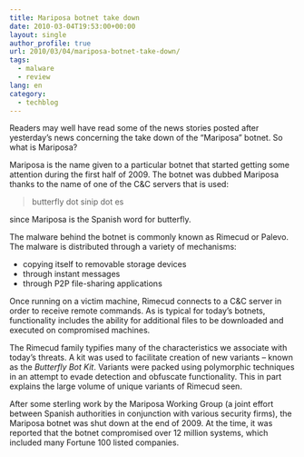 ```yaml
---
title: Mariposa botnet take down
date: 2010-03-04T19:53:00+00:00
layout: single
author_profile: true
url: 2010/03/04/mariposa-botnet-take-down/
tags:
  - malware
  - review
lang: en
category: 
  - techblog
---
```

Readers may well have read some of the news stories posted after yesterday’s news concerning the take down of the “Mariposa” botnet. So what is Mariposa?

Mariposa is the name given to a particular botnet that started getting some attention during the first half of 2009. The botnet was dubbed Mariposa thanks to the name of one of the C&C servers that is used:

> butterfly dot sinip dot es

since Mariposa is the Spanish word for butterfly.

The malware behind the botnet is commonly known as Rimecud or Palevo. The malware is distributed through a variety of mechanisms:

  * copying itself to removable storage devices
  * through instant messages
  * through P2P file-sharing applications

Once running on a victim machine, Rimecud connects to a C&C server in order to receive remote commands. As is typical for today’s botnets, functionality includes the ability for additional files to be downloaded and executed on compromised machines.

The Rimecud family typifies many of the characteristics we associate with today’s threats. A kit was used to facilitate creation of new variants – known as the _Butterfly Bot Kit_. Variants were packed using polymorphic techniques in an attempt to evade detection and obfuscate functionality. This in part explains the large volume of unique variants of Rimecud seen.

After some sterling work by the Mariposa Working Group (a joint effort between Spanish authorities in conjunction with various security firms), the Mariposa botnet was shut down at the end of 2009. At the time, it was reported that the botnet compromised over 12 million systems, which included many Fortune 100 listed companies.